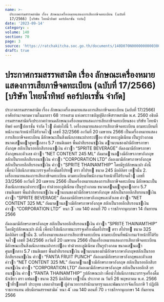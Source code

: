 ```yaml
---
name: >-
  ประกาศกรมสรรพสามิต เรื่อง ลักษณะเครื่องหมายแสดงการเสียภาษีจดทะเบียน (ฉบับที่
  17/2566) [บริษัท ไทยน้ำทิพย์ คอร์ปอเรชั่น จำกัด]
date: '2023-09-14'
category: ง
volume: 140
section: 70
page: 3
source: 'https://ratchakitcha.soc.go.th/documents/140D070N0000000000300.pdf'
draft: true
---
```


# ประกาศกรมสรรพสามิต เรื่อง ลักษณะเครื่องหมายแสดงการเสียภาษีจดทะเบียน (ฉบับที่ 17/2566) [บริษัท ไทยน้ำทิพย์ คอร์ปอเรชั่น จำกัด]

ประกาศกรมสรรพสามิต เรื่อง ลักษณะเครื่องหมายแสดงการเสียภาษีจดทะเบียน (ฉบับที่ 17/2566) อาศัยอํานาจตามความในมาตรา 68 วรรคสาม แห่งพระราชบัญญัติภาษีสรรพสามิต พ.ศ. 2560 อธิบดีกรมสรรพสามิตจึงประกาศกําหนดลักษณะเครื่องหมายแสดงการเสียภาษีจดทะเบียนของ บริษัท ไทยน้ําทิพย์ คอรปอเรชั่น จํากัด ไว ดังต่อไปนี้ 1. เครื่องหมายแสดงการเสียภาษีจดทะเบียน ตามทะเบียนที่พนักงานเจ้าหน้าที่ได้รับจดไว เลขที่ 32/2566 ลงวันที่ 20 เมษายน 2566 เป็นเครื่องหมายแสดงการเสียภาษีจดทะเบียน มีลักษณะเป็นสิ่งผนึกภาชนะฝากระปอง ทําด้วยอะลูมิเนียม เป็นรูปวงกลม ขนาดเสนผาศูนยกลาง 5.7 เซนติเมตร พื้นฝาสีบรอนซเงิน ดานบนของฝามีอักษรภาษาอังกฤษ สลักเป็นรอยลึกสีบรอนซเงิน คําวา “SPRITE BEVERAGE” ถัดลงมามีอักษรภาษาอังกฤษและตัวเลข คําวา “NET CONTENT 245 ML” ถัดมาดานลางมีอักษรภาษาอังกฤษ สลักเป็นรอยลึกสีบรอนซเงิน คําวา “CORPORATION LTD” ถัดลงมามีอักษรภาษาอังกฤษ สลักเป็นรอยลึกสีบรอนซเงิน คําวา “SPRITE THAINAMTHIP” โดยมีรูปลักษณะฝา ดังนี้ เพื่อนําไปผนึกภาชนะบรรจุเครื่องดื่มสไปรท ตรา สไปรท ขนาด 245 มิลลิลิตร เทานั้น 2. เครื่องหมายแสดงการเสียภาษีจดทะเบียน ตามทะเบียนที่พนักงานเจ้าหน้าที่ได้รับจดไว เลขที่ 33/2566 ลงวันที่ 20 เมษายน 2566 เป็นเครื่องหมายแสดงการเสียภาษีจดทะเบียน มีลักษณะเป็นสิ่งผนึกภาชนะฝากระปอง ทําด้วยอะลูมิเนียม เป็นรูปวงกลม ขนาดเสนผาศูนยกลาง 5.7 เซนติเมตร พื้นฝาสีบรอนซเงิน ดานบนของฝามีอักษรภาษาอังกฤษ สลักเป็นรอยลึกสีบรอนซเงิน คําวา “SPRITE BEVERAGE” ถัดลงมามีอักษรภาษาอังกฤษและตัวเลข คําวา “NET CONTENT 325 ML” ถัดมาดานลางมีอักษรภาษาอังกฤษ สลักเป็นรอยลึกสีบรอนซเงิน คําวา “CORPORATION LTD” ้ หนา 3 ่ เลม 140 ตอนที่ 70 ง ราชกิจจานุเบกษา 14 กันยายน 2566

ถัดลงมามีอักษรภาษาอังกฤษ สลักเป็นรอยลึกสีบรอนซเงิน คําวา “SPRITE THAINAMTHIP” โดยมีรูปลักษณะฝา ดังนี้ เพื่อนําไปผนึกภาชนะบรรจุเครื่องดื่มสไปรท ตรา สไปรท ขนาด 325 มิลลิลิตร เทานั้น 3. เครื่องหมายแสดงการเสียภาษีจดทะเบียน ตามทะเบียนที่พนักงานเจ้าหน้าที่ได้รับจดไว เลขที่ 34/2566 ลงวันที่ 20 เมษายน 2566 เป็นเครื่องหมายแสดงการเสียภาษีจดทะเบียน มีลักษณะเป็นสิ่งผนึกภาชนะฝากระปอง ทําด้วยอะลูมิเนียม เป็นรูปวงกลม ขนาดเสนผาศูนยกลาง 5.7 เซนติเมตร พื้นฝาสีบรอนซเงิน ดานบนของฝามีอักษรภาษาอังกฤษสลักเป็นรอยลึกสีบรอนซเงิน คําวา “FANTA FRUIT PUNCH” ถัดลงมามีอักษรภาษาอังกฤษและตัวเลข คําวา “NET CONTENT 325 ML” ถัดมาดานลางมีอักษรภาษาอังกฤษ สลักเป็นรอยลึกสีบรอนซเงิน คําวา “CORPORATION LTD” ถัดลงมามีอักษรภาษาอังกฤษ สลักเป็นรอยลึกสี บรอนซเงิน คําวา “FANTA THAINAMTHIP” รูปลักษณะฝา เพื่อนําไปผนึกภาชนะบรรจุเครื่องดื่มน้ําเขียว ตรา แฟนตา ขนาด 325 มิลลิลิตร เทานั้น ประกาศ ณ วันที่ 26 พฤษภาคม พ.ศ. 2566 วาที่รอยตรี ประยุทธ เสตถาภิรมย ผู้อํานวยการสํานักมาตรฐานและพัฒนาการจัดเก็บภาษี 1 ปฏิบัติราชการแทน อธิบดีกรมสรรพสามิต ้ หนา 4 ่ เลม 140 ตอนที่ 70 ง ราชกิจจานุเบกษา 14 กันยายน 2566
